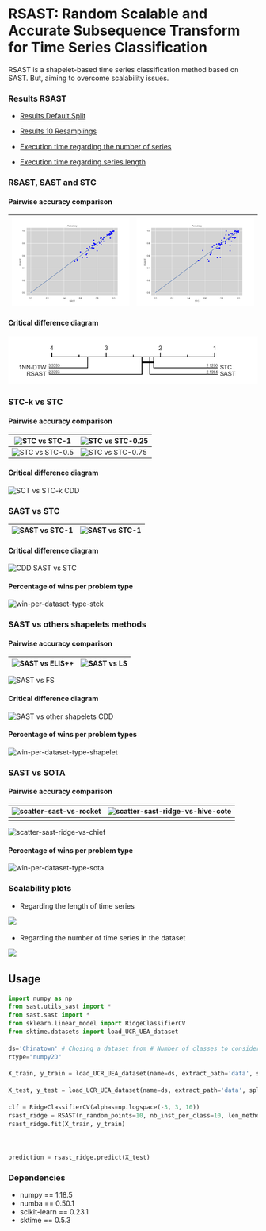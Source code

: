 # RSAST: Random Scalable and Accurate Subsequence Transform for Time Series Classification

RSAST is a shapelet-based time series classification method based on SAST. But, aiming to overcome scalability issues. 



### Results RSAST

- [Results Default Split](./ExperimentationRSAST/results_default_split.csv)

- [Results 10 Resamplings](./ExperimentationRSAST/results_default_split.csv)

- [Execution time regarding the number of series](./ExperimentationRSAST/results_comparison_accuracy/df_overall_comparison_scalability_number_of_seriesLR.csv)

- [Execution time regarding series length](./ExperimentationRSAST/results_comparison_accuracy/df_overall_comparison_scalability_series_length.csv)



### RSAST, SAST and STC

#### Pairwise accuracy comparison

| ![](./ExperimentationRSAST/images_one_vs_one_comparison/RSASTvsSAST.png) | ![](./ExperimentationRSAST/images_one_vs_one_comparison/RSASTvsSTC.png) |
| -------------------------------------------------- | ---------------------------------------------------- |

#### Critical difference diagram

![SAST-models CDD](./ExperimentationRSAST/images_cd_diagram/comparison_rsast_sast_stc.png)

### STC-k vs STC

#### Pairwise accuracy comparison

| ![STC vs STC-1](images/scatter-stc-vs-stck1.png)    | ![STC vs STC-0.25](images/scatter-stc-vs-stck025.png) |
| --------------------------------------------------- | ----------------------------------------------------- |
| ![STC vs STC-0.5](images/scatter-stc-vs-stck05.png) | ![STC vs STC-0.75](images/scatter-stc-vs-stck075.png) |

#### Critical difference diagram

![SCT vs STC-k CDD](images/cdd-stck.png)

### SAST vs STC

| ![SAST vs STC-1](images/scatter-sast-stc1.png) | ![SAST vs STC-1](images/scatter-sast-stc.png) |
| ---------------------------------------------- | --------------------------------------------- |

#### Critical difference diagram

![CDD SAST vs STC](images/cdd-sast-stck.png)

#### Percentage of wins per problem type

![win-per-dataset-type-stck](images/win-per-dataset-type-stck.png)

### SAST vs others shapelets methods

#### Pairwise accuracy comparison

| ![SAST vs ELIS++](images/scatter-sast-elis++.png) | ![SAST vs LS](images/scatter-sast-ls.png) |
| ------------------------------------------------- | ----------------------------------------- |

![SAST vs FS](images/scatter-sast-fs.png)

#### Critical difference diagram

![SAST vs other shapelets CDD](images/cdd-sast-vs-others-shapelet.png)

#### Percentage of wins per problem types

![win-per-dataset-type-shapelet](images/win-per-dataset-type-shapelet.png)

### SAST vs SOTA

#### Pairwise accuracy comparison

| ![scatter-sast-vs-rocket](images/scatter-sast-vs-rocket.jpg) | ![scatter-sast-ridge-vs-hive-cote](images/scatter-sast-ridge-vs-hive-cote.jpg) |
| ------------------------------------------------------------ | ------------------------------------------------------------ |
|                                                              |                                                              |

![scatter-sast-ridge-vs-chief](images/scatter-sast-ridge-vs-chief.jpg)

#### Percentage of wins per problem type


![win-per-dataset-type-sota](./images/win-per-dataset-type-sota.png)


### Scalability plots

- Regarding the length of time series

![](images/line-scalability-series-length.jpg)

- Regarding the number of time series in the dataset

![](images/line-scalability-nb-series.jpg)

## Usage

```python
import numpy as np
from sast.utils_sast import *
from sast.sast import *
from sklearn.linear_model import RidgeClassifierCV
from sktime.datasets import load_UCR_UEA_dataset

ds='Chinatown' # Chosing a dataset from # Number of classes to consider
rtype="numpy2D"

X_train, y_train = load_UCR_UEA_dataset(name=ds, extract_path='data', split="train", return_type=rtype)

X_test, y_test = load_UCR_UEA_dataset(name=ds, extract_path='data', split="test", return_type=rtype)

clf = RidgeClassifierCV(alphas=np.logspace(-3, 3, 10))
rsast_ridge = RSAST(n_random_points=10, nb_inst_per_class=10, len_method="both")
rsast_ridge.fit(X_train, y_train)



prediction = rsast_ridge.predict(X_test)
```

### Dependencies

- numpy == 1.18.5
- numba == 0.50.1
- scikit-learn == 0.23.1
- sktime == 0.5.3

